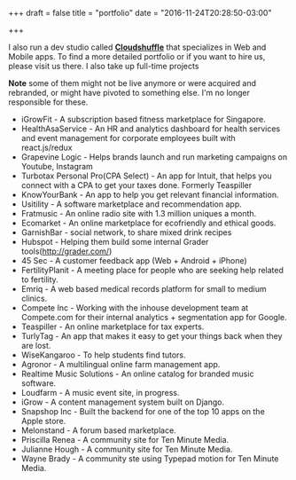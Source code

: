 +++
draft = false
title = "portfolio"
date = "2016-11-24T20:28:50-03:00"

+++

I also run a dev studio called  <a target="_blank" href="//www.cloudshuffle.com">**Cloudshuffle**</a> that specializes in Web and Mobile apps. To find a more detailed portfolio or if you want to hire us, please visit us there. I also take up full-time projects

**Note** some of them might not be live anymore or were acquired and rebranded, or might have pivoted to something else. I'm no longer responsible for these.

* iGrowFit - A subscription based fitness marketplace for Singapore.
* HealthAsaService - An HR and analytics dashboard for health services and event management for corporate employees built with react.js/redux
* Grapevine Logic - Helps brands launch and run marketing campaigns on Youtube, Instagram
* Turbotax Personal Pro(CPA Select) - An app for Intuit, that helps you connect with a CPA to get your taxes done. Formerly Teaspiller
* KnowYourBank - An app to help you get relevant financial information.
* Usitility - A software marketplace and recommendation app.
* Fratmusic - An online radio site with 1.3 million uniques a month.
* Ecomarket - An online marketplace for ecofriendly and ethical goods.
* GarnishBar - social network, to share mixed drink recipes
* Hubspot - Helping them build some internal Grader tools(http://grader.com/)
* 45 Sec - A customer feedback app (Web + Android + iPhone)
* FertilityPlanit - A meeting place for people who are seeking help related to fertility.
* Emriq - A web based medical records platform for small to medium clinics.
* Compete Inc - Working with the inhouse development team at Compete.com for their internal analytics + segmentation app for Google.
* Teaspiller - An online marketplace for tax experts.
* TurlyTag - An app that makes it easy to get your things back when they are lost.
* WiseKangaroo - To help students find tutors.
* Agronor - A multilingual online farm management app.
* Realtime Music Solutions - An online catalog for branded music software.
* Loudfarm - A music event site, in progress.
* iGrow - A content management system built on Django.
* Snapshop Inc - Built the backend for one of the top 10 apps on the Apple store.
* Melonstand - A forum based marketplace.
* Priscilla Renea - A community site for Ten Minute Media.
* Julianne Hough - A community site for Ten Minute Media.
* Wayne Brady - A community ste using Typepad motion for Ten Minute Media.
